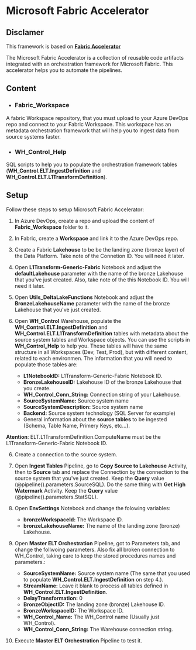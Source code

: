 # Microsoft Fabric Accelerator

## Disclamer
This framework is based on **[Fabric Accelerator](https://bennyaustin.com/2024/11/17/fabric-accelerator/)** 

The Microsoft Fabric Accelerator is a collection of reusable code artifacts integrated with an orchestration framework for Microsoft Fabric. This accelerator helps you to automate the pipelines.

## Content

- ### Fabric_Workspace
A fabric Workspace repository, that you must upload to your Azure DevOps repo and connect to your Fabric Workspace. This workspace has an metadata orchestration framework that will help you to ingest data from source systems faster.

- ### WH_Control_Help
SQL scripts to help you to populate the orchestration framework tables (**WH_Control.ELT.IngestDefinition** and **WH_Control.ELT.L1TransformDefinition**).

## Setup

Follow these steps to setup Microsoft Fabric Accelerator:

1. In Azure DevOps, create a repo and upload the content of **Fabric_Workspace** folder to it.

2. In Fabric, create a **Workspace** and link it to the Azure DevOps repo.

3. Create a Fabric **Lakehouse** to be be the landing zone (bronze layer) of the Data Platform. Take note of the Connetion ID. You will need it later.

4. Open **L1Transform-Generic-Fabric** Notebook and adjust the **defaultLakehouse** parameter with the name of the bronze Lakehouse that you've just created. Also, take note of the this Notebook ID. You will need it later.

5. Open **Utils_DeltaLakeFunctions** Notebook and adjust the **BronzeLakehouseName** parameter with the name of the bronze Lakehouse that you've just created.

6. Open **WH_Control** Warehouse, populate the **WH_Control.ELT.IngestDefinition** and **WH_Control.ELT.L1TransformDefinition** tables with metadata about the source system tables and Workspace objects. You can use the scripts in **WH_Control_Help** to help you. These tables will have the same structure in all Workspaces (Dev, Test, Prod), but with different content, related to each environmen. 
The information that you will need to populate those tables are:
    - **L1NotebookID:** L1Transform-Generic-Fabric Notebook ID.
    - **BronzeLakehouseID:** Lakehouse ID of the bronze Lakehouse that you create.
    - **WH_Control_Conn_String:** Connection string of your Lakehouse. 
    - **SourceSystemName:** Source system name
    - **SourceSystemDescription:** Source system name
    - **Backend:** Source system technology (SQL Server for example)
    - General information about the **source tables** to be ingested (Schema, Table Name, Primery Keys, etc...).


**Atention**: ELT.L1TransformDefinition.ComputeName must be the L1Transform-Generic-Fabric Notebook ID.

6. Create a connection to the source system.

7. Open **Ingest Tables** Pipeline, go to **Copy Source to Lakehouse** Activity, then to **Source** tab and replace the Connection by the connection to the source system that you've just created. Keep the **Query** value (@pipeline().parameters.SourceSQL). Do the same thing with **Get High Watermark** Activity. Keep the **Query** value (@pipeline().parameters.StatSQL).

8. Open **EnvSettings** Notebook and change the folowing variables:
    - **bronzeWorkspaceId:** The Workspace ID.
    - **bronzeLakehouseName:** The name of the landing zone (bronze) Lakehouse.

9. Open **Master ELT Orchestration** Pipeline, got to Parameters tab, and change the follwoing parameters. Also fix all broken connection to WH_Control, taking care to keep the stored procedures names and parameters.:
    - **SourceSystemName:** Source system name (The same that you used to populate **WH_Control.ELT.IngestDefinition** on step 4.).
    - **StreamName:** Leave it blank to process all tables defined in **WH_Control.ELT.IngestDefinition**.
    - **DelayTransformation:** 0
    - **BronzeObjectID:** The landing zone (bronze) Lakehouse ID.
    - **BronzeWorkspaceID:** The Workspace ID.
    - **WH_Control_Name:** The WH_Control name (Usually just WH_Control).
    - **WH_Control_Conn_String:** The Warehouse connection string.

10. Execute **Master ELT Orchestration** Pipeline to test it.

